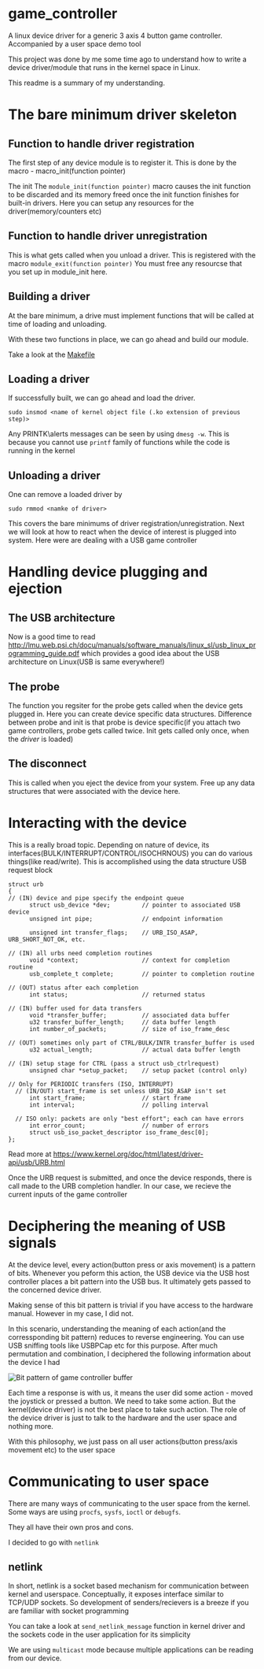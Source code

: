 # game_controller
A linux device driver for a generic 3 axis 4 button game controller. Accompanied by a user space demo tool

This project was done by me some time ago to understand how to write a device driver/module that runs in the kernel space in Linux.

This readme is a summary of my understanding.

# The bare minimum driver skeleton



## Function to handle driver registration
The first step of any device module is to register it.
This is done by the macro - macro_init(function pointer)

The init The `module_init(function pointer)` macro causes the init function to be discarded and its memory freed once the init function finishes for built-in drivers. Here you can setup any resources for the driver(memory/counters etc)

## Function to handle driver unregistration

This is what gets called when you unload a driver. This is registered with the macro `module_exit(function pointer)`
You must free any resourcse that you set up in module_init here.

## Building a driver

At the bare minimum, a drive must implement functions that will be called at time of loading and unloading.

With these two functions in place, we can go ahead and build our module.

Take a look at the [Makefile](/Makefile)

## Loading a driver

If successfully built, we can go ahead and load the driver. 
```
sudo insmod <name of kernel object file (.ko extension of previous step)>
```

Any PRINTK\alerts messages can be seen by using `dmesg -w`. This is because you cannot use `printf` family of functions while the code is running in the kernel

## Unloading a driver

One can remove a loaded driver by 
```
sudo rmmod <namke of driver>
```

This covers the bare minimums of driver registration/unregistration. Next we will look at how to react when the device of interest is plugged into system. Here were are dealing with a USB game controller



# Handling device plugging and ejection



## The USB architecture
Now is a good time to read http://lmu.web.psi.ch/docu/manuals/software_manuals/linux_sl/usb_linux_programming_guide.pdf which provides a good idea about the USB architecture on Linux(USB is same everywhere!)


## The probe

The function you regsiter for the probe gets called when the device gets plugged in. Here you can create device specific data structures. Difference between probe and init is that probe is device specific(if you attach two game controllers, probe gets called twice. Init gets called only once, when the *driver* is loaded)


## The disconnect
This is called when you eject the device from your system. Free up any data structures that were associated with the device here.


# Interacting with the device

This is a really broad topic. Depending on nature of device, its interfaces(BULK/INTERRUPT/CONTROL/ISOCHRNOUS) you can do various things(like read/write). 
This is accomplished using the data structure
USB request block
```
struct urb
{
// (IN) device and pipe specify the endpoint queue
      struct usb_device *dev;         // pointer to associated USB device
      unsigned int pipe;              // endpoint information

      unsigned int transfer_flags;    // URB_ISO_ASAP, URB_SHORT_NOT_OK, etc.

// (IN) all urbs need completion routines
      void *context;                  // context for completion routine
      usb_complete_t complete;        // pointer to completion routine

// (OUT) status after each completion
      int status;                     // returned status

// (IN) buffer used for data transfers
      void *transfer_buffer;          // associated data buffer
      u32 transfer_buffer_length;     // data buffer length
      int number_of_packets;          // size of iso_frame_desc

// (OUT) sometimes only part of CTRL/BULK/INTR transfer_buffer is used
      u32 actual_length;              // actual data buffer length

// (IN) setup stage for CTRL (pass a struct usb_ctrlrequest)
      unsigned char *setup_packet;    // setup packet (control only)

// Only for PERIODIC transfers (ISO, INTERRUPT)
  // (IN/OUT) start_frame is set unless URB_ISO_ASAP isn't set
      int start_frame;                // start frame
      int interval;                   // polling interval

  // ISO only: packets are only "best effort"; each can have errors
      int error_count;                // number of errors
      struct usb_iso_packet_descriptor iso_frame_desc[0];
};
```

Read more at https://www.kernel.org/doc/html/latest/driver-api/usb/URB.html


Once the URB request is submitted, and once the device responds, there is call made to the URB completion handler. In our case, we recieve the current inputs of the game controller


# Deciphering the meaning of USB signals

At the device level, every action(button press or axis movement) is a pattern of bits. Whenever you peform this action, the USB device via the USB host controller places a bit pattern into the USB bus. It ultimately gets passed to the concerned device driver.

Making sense of this bit pattern is trivial if you have access to the hardware manual. However in my case, I did not.

In this scenario, understanding the meaning of each action(and the corressponding bit pattern) reduces to reverse engineering. You can use USB sniffing tools like USBPCap etc for this purpose. After much permutation and combination, I deciphered the following information about the device I had 

![Bit pattern of game controller buffer](/bitpattern.jpeg)

Each time a response is with us, it means the user did some action - moved the joystick or pressed a button. We need to take some action. But the kernel(device driver) is not the best place to take such action. The role of the device driver is just to talk to the hardware and the user space and nothing more.

With this philosophy, we just pass on all user actions(button press/axis movement etc) to the user space

# Communicating to user space

There are many ways of communicating to the user space from the kernel. Some ways are using `procfs`, `sysfs`, `ioctl` or `debugfs`.

They all have their own pros and cons.

I decided to go with `netlink`

## netlink

In short, netlink is a socket based mechanism for communication between kernel and userspace. Conceptually, it exposes interface similar to TCP/UDP sockets. So development of senders/recievers is a breeze if you are familiar with socket programming

You can take a look at `send_netlink_message` function in kernel driver and the sockets code in the user application for its simplicity


We are using `multicast` mode because multiple applications can be reading from our device.
